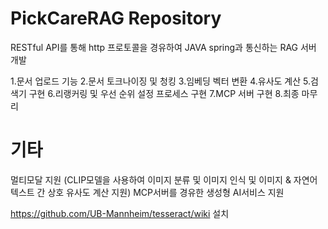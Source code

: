 # PickCareRAG Repository


RESTful API를 통해 http 프로토콜을 경유하여 JAVA spring과 통신하는 RAG 서버 개발

1.문서 업로드 기능
2.문서 토크나이징 및 청킹
3.임베딩 벡터 변환
4.유사도 계산
5.검색기 구현
6.리랭커링 및 우선 순위 설정 프로세스 구현
7.MCP 서버 구현
8.최종 마무리


# 기타
멀티모달 지원 (CLIP모델을 사용하여 이미지 분류 및 이미지 인식 및 이미지 & 자연어 텍스트 간 상호 유사도 계산 지원)
MCP서버를 경유한 생성형 AI서비스 지원

https://github.com/UB-Mannheim/tesseract/wiki 설치

